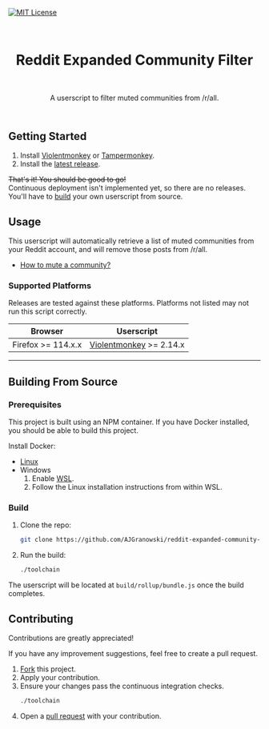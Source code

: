 [![MIT License][license-badge]][license-link]

<header align="center">
    <h1 align="center">Reddit Expanded Community Filter</h3>
    <p align="center">A userscript to filter muted communities from /r/all.</p>
</header>

## Getting Started
1. Install [Violentmonkey][violentmonkey-link] or [Tampermonkey][tampermonkey-link].
2. Install the [latest release][release-link].

~~That's it! You should be good to go!~~  
Continuous deployment isn't implemented yet, so there are no releases. You'll have to [build](#build) your own userscript from source.

## Usage
This userscript will automatically retrieve a list of muted communities from your Reddit account, and will remove those posts from /r/all.

* [How to mute a community?][reddit-community-muting-link]

### Supported Platforms

Releases are tested against these platforms. Platforms not listed may not run this script correctly. 

| Browser | Userscript |
|-|-|
| Firefox >= 114.x.x | [Violentmonkey][violentmonkey-link] >= 2.14.x |

----

## Building From Source

### Prerequisites

This project is built using an NPM container. If you have Docker installed, you should be able to build this project.

Install Docker:
* [Linux][docker-linux-link]
* Windows
   1. Enable [WSL][wsl-link].
   2. Follow the Linux installation instructions from within WSL.

### Build

1. Clone the repo:
   ```sh
   git clone https://github.com/AJGranowski/reddit-expanded-community-filter-userscript.git
   ```
2. Run the build:
   ```sh
   ./toolchain
   ```

The userscript will be located at `build/rollup/bundle.js` once the build completes.

## Contributing

Contributions are greatly appreciated!

If you have any improvement suggestions, feel free to create a pull request.

1. [Fork][fork-link] this project.
2. Apply your contribution.
3. Ensure your changes pass the continuous integration checks.
   ```sh
   ./toolchain
   ```
5. Open a [pull request][pull-request-link] with your contribution.

[docker-linux-link]: https://docs.docker.com/engine/install/#server
[fork-link]: https://github.com/AJGranowski/reddit-expanded-community-filter-userscript/fork
[license-badge]: https://img.shields.io/github/license/AJGranowski/reddit-expanded-community-filter-userscript.svg?style=for-the-badge
[license-link]: https://github.com/AJGranowski/reddit-expanded-community-filter-userscript/blob/master/LICENSE.md
[pull-request-link]: https://github.com/AJGranowski/reddit-expanded-community-filter-userscript/compare
[reddit-community-muting-link]: https://support.reddithelp.com/hc/en-us/articles/9810475384084-What-is-community-muting
[release-link]: https://github.com/AJGranowski/reddit-expanded-community-filter-userscript/releases/latest
[tampermonkey-link]: https://www.tampermonkey.net/
[violentmonkey-link]: https://violentmonkey.github.io/
[wsl-link]: https://learn.microsoft.com/en-us/windows/wsl/install
